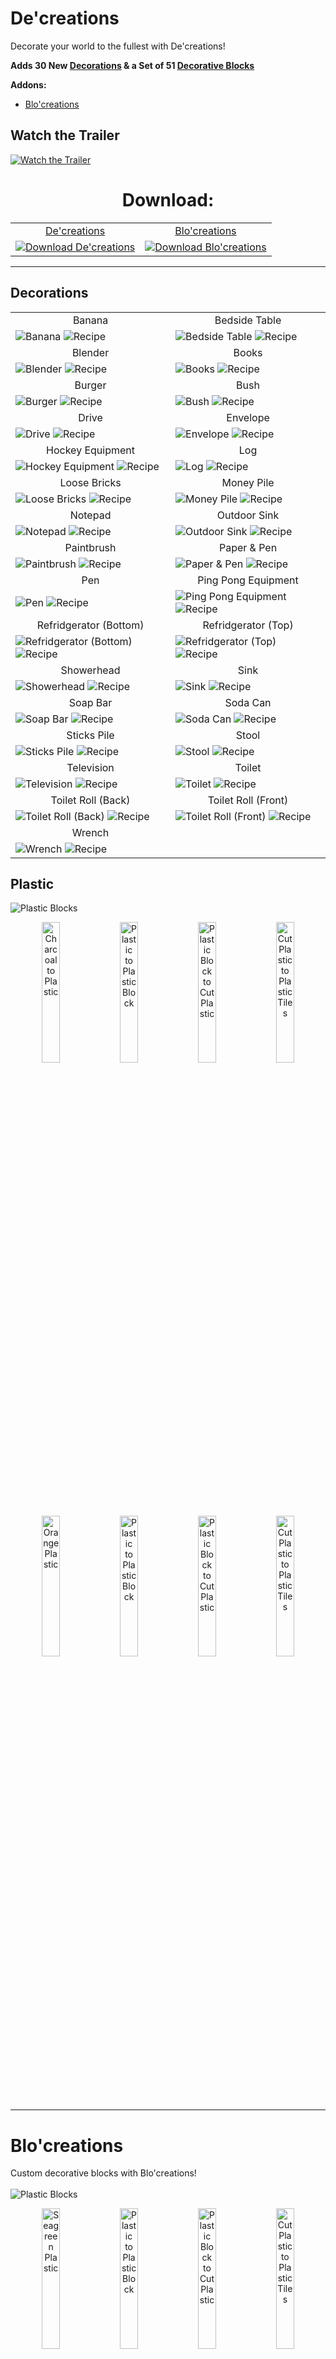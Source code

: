 # De'creations
Decorate your world to the fullest with De'creations!

**Adds 30 New [Decorations](#decorations) & a Set of 51 [Decorative Blocks](#plastic)**

**Addons:**
- [Blo'creations](#blocreations)

## Watch the Trailer
<a href="https://youtu.be/-TRLEKwGiQk"> <img src="https://github.com/ChauhanSai/De-creations/blob/main/images/Thumb.png?raw=true" alt="Watch the Trailer" /> </a>

<h1 align="center">Download:</h1>
<table>
 <tr> <!-- Row -->
  <td align="center"><a href="https://github.com/ChauhanSai/De-creations/releases/download/v1.0.0/De.creations.mcaddon"> De'creations </a></td> <!-- Column -->
  <td align="center"><a href="https://github.com/ChauhanSai/De-creations/releases/download/v1.0.0/Blo.creations.mcaddon"> Blo'creations </a></td>
 </tr>
 <tr>
  <td>
   <a href="https://github.com/ChauhanSai/De-creations/releases/download/v1.0.0/De.creations.mcaddon"> <img src="https://github.com/ChauhanSai/De-creations/blob/main/images/pack_icon.png?raw=true" alt="Download De'creations"/> </a>
  </td>
  <td>
   <a href="https://github.com/ChauhanSai/De-creations/releases/download/v1.0.0/Blo.creations.mcaddon"> <img src="https://github.com/ChauhanSai/De-creations/blob/main/addons/Blo'creations/images/pack_icon.png?raw=true" alt="Download Blo'creations"/> </a>
  </td>
 </tr>
</table>

<hr/>

## Decorations
<table>
 <tr> <!-- Row -->
		<td align="center">Banana</td> <!-- Column -->
		<td align="center">Bedside Table</td>
	</tr>
	<tr>
		<td>
   <img src="https://github.com/ChauhanSai/De-creations/blob/main/images/banana.png?raw=true" alt="Banana" />
   <img src="https://github.com/ChauhanSai/De-creations/blob/main/images/banana.recipe.png?raw=true" alt="Recipe" />
  </td>
		<td>
   <img src="https://github.com/ChauhanSai/De-creations/blob/main/images/bedside.png?raw=true" alt="Bedside Table" />
   <img src="https://github.com/ChauhanSai/De-creations/blob/main/images/bedside.recipe.png?raw=true" alt="Recipe" />
  </td>
	</tr>
 <tr>
		<td align="center">Blender</td>
		<td align="center">Books</td>
	</tr>
	<tr>
		<td>
   <img src="https://github.com/ChauhanSai/De-creations/blob/main/images/blender.png?raw=true" alt="Blender" />
   <img src="https://github.com/ChauhanSai/De-creations/blob/main/images/blender.recipe.png?raw=true" alt="Recipe" />
  </td>
		<td>
   <img src="https://github.com/ChauhanSai/De-creations/blob/main/images/books.png?raw=true" alt="Books" />
   <img src="https://github.com/ChauhanSai/De-creations/blob/main/images/books.recipe.png?raw=true" alt="Recipe" />
  </td>
	</tr>
 <tr>
		<td align="center">Burger</td>
		<td align="center">Bush</td>
	</tr>
	<tr>
		<td>
   <img src="https://github.com/ChauhanSai/De-creations/blob/main/images/burger.png?raw=true" alt="Burger" />
   <img src="https://github.com/ChauhanSai/De-creations/blob/main/images/burger.recipe.png?raw=true" alt="Recipe" />
  </td>
		<td>
   <img src="https://github.com/ChauhanSai/De-creations/blob/main/images/bush.png?raw=true" alt="Bush" />
   <img src="https://github.com/ChauhanSai/De-creations/blob/main/images/bush.recipe.png?raw=true" alt="Recipe" />
  </td>
	</tr>
 <tr>
		<td align="center">Drive</td>
		<td align="center">Envelope</td>
	</tr>
	<tr>
		<td>
   <img src="https://github.com/ChauhanSai/De-creations/blob/main/images/drive.png?raw=true" alt="Drive" />
   <img src="https://github.com/ChauhanSai/De-creations/blob/main/images/drive.recipe.png?raw=true" alt="Recipe" />
  </td>
		<td>
   <img src="https://github.com/ChauhanSai/De-creations/blob/main/images/envelope.png?raw=true" alt="Envelope" />
   <img src="https://github.com/ChauhanSai/De-creations/blob/main/images/envelope.recipe.png?raw=true" alt="Recipe" />
  </td>
	</tr>
 <tr>
		<td align="center">Hockey Equipment</td>
		<td align="center">Log</td>
	</tr>
	<tr>
		<td>
   <img src="https://github.com/ChauhanSai/De-creations/blob/main/images/hockey.png?raw=true" alt="Hockey Equipment" />
   <img src="https://github.com/ChauhanSai/De-creations/blob/main/images/hockey.recipe.png?raw=true" alt="Recipe" />
  </td>
		<td>
   <img src="https://github.com/ChauhanSai/De-creations/blob/main/images/csdeclog.png?raw=true" alt="Log" />
   <img src="https://github.com/ChauhanSai/De-creations/blob/main/images/csdeclog.recipe.png?raw=true" alt="Recipe" />
  </td>
	</tr>
 <tr>
		<td align="center">Loose Bricks</td>
		<td align="center">Money Pile</td>
	</tr>
	<tr>
		<td>
   <img src="https://github.com/ChauhanSai/De-creations/blob/main/images/bricks.png?raw=true" alt="Loose Bricks" />
   <img src="https://github.com/ChauhanSai/De-creations/blob/main/images/bricks.recipe.png?raw=true" alt="Recipe" />
  </td>
		<td>
   <img src="https://github.com/ChauhanSai/De-creations/blob/main/images/money.png?raw=true" alt="Money Pile" />
   <img src="https://github.com/ChauhanSai/De-creations/blob/main/images/money.recipe.png?raw=true" alt="Recipe" />
  </td>
	</tr>
 <tr>
		<td align="center">Notepad</td>
		<td align="center">Outdoor Sink</td>
	</tr>
	<tr>
		<td>
   <img src="https://github.com/ChauhanSai/De-creations/blob/main/images/notes.png?raw=true" alt="Notepad" />
   <img src="https://github.com/ChauhanSai/De-creations/blob/main/images/notes.recipe.png?raw=true" alt="Recipe" />
  </td>
		<td>
   <img src="https://github.com/ChauhanSai/De-creations/blob/main/images/sinkoutdoor.png?raw=true" alt="Outdoor Sink" />
   <img src="https://github.com/ChauhanSai/De-creations/blob/main/images/sinkoutdoor.recipe.png?raw=true" alt="Recipe" />
  </td>
	</tr>
 <tr>
		<td align="center">Paintbrush</td>
		<td align="center">Paper & Pen</td>
	</tr>
	<tr>
		<td>
   <img src="https://github.com/ChauhanSai/De-creations/blob/main/images/paintbrush.png?raw=true" alt="Paintbrush" />
   <img src="https://github.com/ChauhanSai/De-creations/blob/main/images/paintbrush.recipe.png?raw=true" alt="Recipe" />
  </td>
		<td>
   <img src="https://github.com/ChauhanSai/De-creations/blob/main/images/paper.png?raw=true" alt="Paper & Pen" />
   <img src="https://github.com/ChauhanSai/De-creations/blob/main/images/paper.recipe.png?raw=true" alt="Recipe" />
  </td>
	</tr>
 <tr>
		<td align="center">Pen</td>
		<td align="center">Ping Pong Equipment</td>
	</tr>
	<tr>
		<td>
   <img src="https://github.com/ChauhanSai/De-creations/blob/main/images/pen.png?raw=true" alt="Pen" />
   <img src="https://github.com/ChauhanSai/De-creations/blob/main/images/pen.recipe.png?raw=true" alt="Recipe" />
  </td>
		<td>
   <img src="https://github.com/ChauhanSai/De-creations/blob/main/images/pong.png?raw=true" alt="Ping Pong Equipment" />
   <img src="https://github.com/ChauhanSai/De-creations/blob/main/images/pong.recipe.png?raw=true" alt="Recipe" />
  </td>
	</tr>
 <tr>
		<td align="center">Refridgerator (Bottom)</td>
		<td align="center">Refridgerator (Top)</td>
	</tr>
	<tr>
		<td>
   <img src="https://github.com/ChauhanSai/De-creations/blob/main/images/fridgebottom.png?raw=true" alt="Refridgerator (Bottom)" />
   <img src="https://github.com/ChauhanSai/De-creations/blob/main/images/fridgebottom.recipe.png?raw=true" alt="Recipe" />
  </td>
		<td>
   <img src="https://github.com/ChauhanSai/De-creations/blob/main/images/fridgetop.png?raw=true" alt="Refridgerator (Top)" />
   <img src="https://github.com/ChauhanSai/De-creations/blob/main/images/fridgetop.recipe.png?raw=true" alt="Recipe" />
  </td>
	</tr>
 <tr>
		<td align="center">Showerhead</td>
		<td align="center">Sink</td>
	</tr>
	<tr>
		<td>
   <img src="https://github.com/ChauhanSai/De-creations/blob/main/images/shower.png?raw=true" alt="Showerhead" />
   <img src="https://github.com/ChauhanSai/De-creations/blob/main/images/shower.recipe.png?raw=true" alt="Recipe" />
  </td>
		<td>
   <img src="https://github.com/ChauhanSai/De-creations/blob/main/images/sink.png?raw=true" alt="Sink" />
   <img src="https://github.com/ChauhanSai/De-creations/blob/main/images/sink.recipe.png?raw=true" alt="Recipe" />
  </td>
	</tr>
 <tr>
		<td align="center">Soap Bar</td>
		<td align="center">Soda Can</td>
	</tr>
	<tr>
		<td>
   <img src="https://github.com/ChauhanSai/De-creations/blob/main/images/soap.png?raw=true" alt="Soap Bar" />
   <img src="https://github.com/ChauhanSai/De-creations/blob/main/images/soap.recipe.png?raw=true" alt="Recipe" />
  </td>
		<td>
   <img src="https://github.com/ChauhanSai/De-creations/blob/main/images/soda.png?raw=true" alt="Soda Can" />
   <img src="https://github.com/ChauhanSai/De-creations/blob/main/images/soda.recipe.png?raw=true" alt="Recipe" />
  </td>
	</tr>
 <tr>
		<td align="center">Sticks Pile</td>
		<td align="center">Stool</td>
	</tr>
	<tr>
		<td>
   <img src="https://github.com/ChauhanSai/De-creations/blob/main/images/sticks.png?raw=true" alt="Sticks Pile" />
   <img src="https://github.com/ChauhanSai/De-creations/blob/main/images/sticks.recipe.png?raw=true" alt="Recipe" />
  </td>
		<td>
   <img src="https://github.com/ChauhanSai/De-creations/blob/main/images/stool.png?raw=true" alt="Stool" />
   <img src="https://github.com/ChauhanSai/De-creations/blob/main/images/stool.recipe.png?raw=true" alt="Recipe" />
  </td>
	</tr>
 <tr>
		<td align="center">Television</td>
		<td align="center">Toilet</td>
	</tr>
	<tr>
		<td>
   <img src="https://github.com/ChauhanSai/De-creations/blob/main/images/tv.png?raw=true" alt="Television" />
   <img src="https://github.com/ChauhanSai/De-creations/blob/main/images/tv.recipe.png?raw=true" alt="Recipe" />
  </td>
		<td>
   <img src="https://github.com/ChauhanSai/De-creations/blob/main/images/toilet.png?raw=true" alt="Toilet" />
   <img src="https://github.com/ChauhanSai/De-creations/blob/main/images/toilet.recipe.png?raw=true" alt="Recipe" />
  </td>
	</tr>
 <tr>
		<td align="center">Toilet Roll (Back)</td>
		<td align="center">Toilet Roll (Front)</td>
	</tr>
	<tr>
		<td>
   <img src="https://github.com/ChauhanSai/De-creations/blob/main/images/rollback.png?raw=true" alt="Toilet Roll (Back)" />
   <img src="https://github.com/ChauhanSai/De-creations/blob/main/images/rollback.recipe.png?raw=true" alt="Recipe" />
  </td>
		<td>
   <img src="https://github.com/ChauhanSai/De-creations/blob/main/images/rollfront.png?raw=true" alt="Toilet Roll (Front)" />
   <img src="https://github.com/ChauhanSai/De-creations/blob/main/images/rollfront.recipe.png?raw=true" alt="Recipe" />
  </td>
	</tr>
 <tr>
		<td align="center">Wrench</td>
		<td align="center"> </td>
	</tr>
	<tr>
		<td>
   <img src="https://github.com/ChauhanSai/De-creations/blob/main/images/wrench.png?raw=true" alt="Wrench" />
   <img src="https://github.com/ChauhanSai/De-creations/blob/main/images/wrench.recipe.png?raw=true" alt="Recipe" />
  </td>
		<td> </td>
	</tr>
</table>

## Plastic
<img src="https://github.com/ChauhanSai/De-creations/blob/main/images/plastic_blocks.png?raw=true" alt="Plastic Blocks" />

<p align="center">
<img src="https://github.com/ChauhanSai/De-creations/blob/main/images/recipe.plastic.png?raw=true" alt="Charcoal to Plastic" width="24%" />

<img src="https://github.com/ChauhanSai/De-creations/blob/main/images/recipe.plastic_block.png?raw=true" alt="Plastic to Plastic Block" width="24%" />

<img src="https://github.com/ChauhanSai/De-creations/blob/main/images/recipe.plastic_cut.png?raw=true" alt="Plastic Block to Cut Plastic" width="24%" />

<img src="https://github.com/ChauhanSai/De-creations/blob/main/images/recipe.plastic_tiles.png?raw=true" alt="Cut Plastic to Plastic Tiles" width="24%" />
</p>
 
<p align="center">
<img src="https://github.com/ChauhanSai/De-creations/blob/main/images/recipe.orange.png?raw=true" alt="Orange Plastic" width="24%" />

<img src="https://github.com/ChauhanSai/De-creations/blob/main/images/recipe.orange_block.png?raw=true" alt="Plastic to Plastic Block" width="24%" />

<img src="https://github.com/ChauhanSai/De-creations/blob/main/images/recipe.orange_cut.png?raw=true" alt="Plastic Block to Cut Plastic" width="24%" />

<img src="https://github.com/ChauhanSai/De-creations/blob/main/images/recipe.orange_tiles.png?raw=true" alt="Cut Plastic to Plastic Tiles" width="24%" />
</p>

<hr/>

# Blo'creations
Custom decorative blocks with Blo'creations!
<br/><br/><img src="https://github.com/ChauhanSai/De-creations/blob/main/addons/Blo'creations/images/plastic_blocks.png?raw=true" alt="Plastic Blocks" />

<p align="center">
<img src="https://github.com/ChauhanSai/De-creations/blob/main/addons/Blo'creations/images/recipe.seagreen.png?raw=true" alt="Seagreen Plastic" width="24%" />

<img src="https://github.com/ChauhanSai/De-creations/blob/main/addons/Blo'creations/images/recipe.seagreen_block.png?raw=true" alt="Plastic to Plastic Block" width="24%" />

<img src="https://github.com/ChauhanSai/De-creations/blob/main/addons/Blo'creations/images/recipe.seagreen_cut.png?raw=true" alt="Plastic Block to Cut Plastic" width="24%" />

<img src="https://github.com/ChauhanSai/De-creations/blob/main/addons/Blo'creations/images/recipe.seagreen_tiles.png?raw=true" alt="Cut Plastic to Plastic Tiles" width="24%" />
</p>

<table>
 <tr> <!-- Row -->
	<td align="center">Midnight Blue</td> <!-- Column -->
	<td align="center">Seagreen</td>
 </tr>
 <tr>
	<td>
   		<img src="https://github.com/ChauhanSai/De-creations/blob/main/addons/Blo'creations/images/plastic.midnightblue.png?raw=true" alt="Midnight Blue" width="100%"/>
   		<img src="https://github.com/ChauhanSai/De-creations/blob/main/addons/Blo'creations/images/dye.blue.png?raw=true" alt="Recipe" width="30%"/>
		<img src="https://github.com/ChauhanSai/De-creations/blob/main/addons/Blo'creations/images/dye.black.png?raw=true" alt="Recipe" width="30%"/>
		<img src="https://github.com/ChauhanSai/De-creations/blob/main/addons/Blo'creations/images/dye.black.png?raw=true" alt="Recipe" width="30%"/>
  	</td>
	<td>
 		<img src="https://github.com/ChauhanSai/De-creations/blob/main/addons/Blo'creations/images/plastic.seagreen.png?raw=true" alt="Seagreen" width="100%"/>
 	 	<img src="https://github.com/ChauhanSai/De-creations/blob/main/addons/Blo'creations/images/dye.lime.png?raw=true" alt="Recipe" width="30%"/>
		<img src="https://github.com/ChauhanSai/De-creations/blob/main/addons/Blo'creations/images/dye.lightblue.png?raw=true" alt="Recipe" width="30%"/>
		<img src="https://github.com/ChauhanSai/De-creations/blob/main/addons/Blo'creations/images/dye.black.png?raw=true" alt="Recipe" width="30%"/>
	</td>
 </tr>
 <tr> <!-- Row -->
	<td align="center">Mundane Coral</td> <!-- Column -->
	<td align="center">Burlywood</td>
 </tr>
 <tr>
	<td>
   		<img src="https://github.com/ChauhanSai/De-creations/blob/main/addons/Blo'creations/images/plastic.mundanecoral.png?raw=true" alt="Midnight Blue" width="100%"/>
   		<img src="https://github.com/ChauhanSai/De-creations/blob/main/addons/Blo'creations/images/dye.pink.png?raw=true" alt="Recipe" width="30%"/>
		<img src="https://github.com/ChauhanSai/De-creations/blob/main/addons/Blo'creations/images/dye.orange.png?raw=true" alt="Recipe" width="30%"/>
		<img src="https://github.com/ChauhanSai/De-creations/blob/main/addons/Blo'creations/images/dye.red.png?raw=true" alt="Recipe" width="30%"/>
  	</td>
	<td>
 		<img src="https://github.com/ChauhanSai/De-creations/blob/main/addons/Blo'creations/images/plastic.burlywood.png?raw=true" alt="Seagreen" width="100%"/>
 	 	<img src="https://github.com/ChauhanSai/De-creations/blob/main/addons/Blo'creations/images/dye.yellow.png?raw=true" alt="Recipe" width="30%"/>
		<img src="https://github.com/ChauhanSai/De-creations/blob/main/addons/Blo'creations/images/dye.white.png?raw=true" alt="Recipe" width="30%"/>
		<img src="https://github.com/ChauhanSai/De-creations/blob/main/addons/Blo'creations/images/dye.lightgray.png?raw=true" alt="Recipe" width="30%"/>
	</td>
 </tr>
 <tr> <!-- Row -->
	<td align="center">Neon Blurple Periwinkle</td> <!-- Column -->
	<td align="center"> </td>
 </tr>
 <tr>
	<td>
   		<img src="https://github.com/ChauhanSai/De-creations/blob/main/addons/Blo'creations/images/plastic.neonblurpleperiwinkle.png?raw=true" alt="Midnight Blue" width="100%"/>
   		<img src="https://github.com/ChauhanSai/De-creations/blob/main/addons/Blo'creations/images/dye.purple.png?raw=true" alt="Recipe" width="30%"/>
		<img src="https://github.com/ChauhanSai/De-creations/blob/main/addons/Blo'creations/images/dye.blue.png?raw=true" alt="Recipe" width="30%"/>
		<img src="https://github.com/ChauhanSai/De-creations/blob/main/addons/Blo'creations/images/dye.white.png?raw=true" alt="Recipe" width="30%"/>
  	</td>
	<td> </td>
 </tr>
</table>

<hr/>

<section align="center"><a href="https://github.com/ChauhanSai/De-creations/releases/download/v1.0.0/De.creations.mcaddon" onclick="location.href='https://github.com/ChauhanSai/De-creations/releases/download/v1.0.0/Blo.creations.mcaddon';" target="_blank" ><img src="https://i.imgur.com/ynexOH5.jpg" width="20%"/></a></section>
